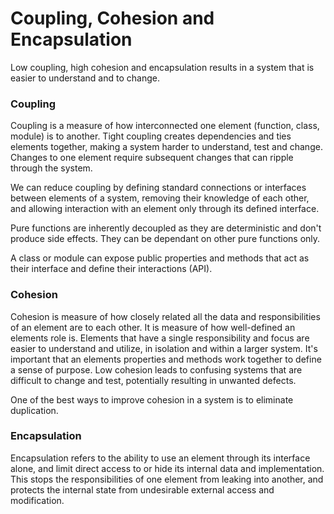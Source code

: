 # Coupling, Cohesion and Encapsulation

Low coupling, high cohesion and encapsulation results in a system that is easier to understand and to change.

### Coupling

Coupling is a measure of how interconnected one element (function, class, module) is to another. Tight coupling creates dependencies and ties elements together, making a system harder to understand, test and change. Changes to one element require subsequent changes that can ripple through the system.

We can reduce coupling by defining standard connections or interfaces between elements of a system, removing their knowledge of each other, and allowing interaction with an element only through its defined interface.

Pure functions are inherently decoupled as they are deterministic and don't produce side effects. They can be dependant on other pure functions only. 

A class or module can expose public properties and methods that act as their interface and define their interactions (API).

### Cohesion

Cohesion is measure of how closely related all the data and responsibilities of an element are to each other. It is measure of how well-defined an elements role is. Elements that have a single responsibility and focus are easier to understand and utilize, in isolation and within a larger system. It's important that an elements properties and methods work together to define a sense of purpose. Low cohesion leads to confusing systems that are difficult to change and test, potentially resulting in unwanted defects. 

One of the best ways to improve cohesion in a system is to eliminate duplication.

### Encapsulation

Encapsulation refers to the ability to use an element through its interface alone, and limit direct access to or hide its internal data and implementation. This stops the responsibilities of one element from leaking into another, and protects the internal state from undesirable external access and modification.
